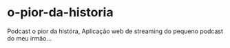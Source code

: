 # o-pior-da-historia
Podcast o pior da históra,
Aplicação web de streaming do pequeno podcast do meu irmão...
